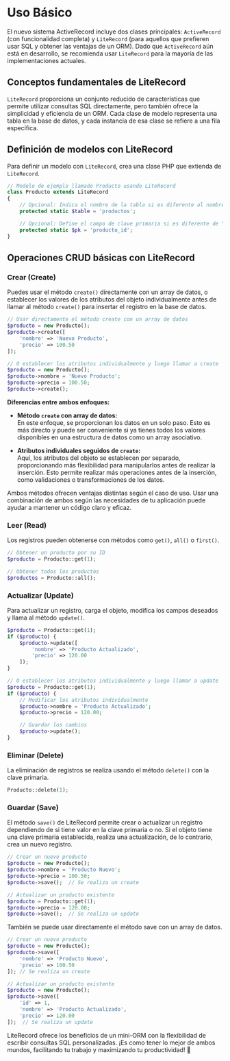 # Uso Básico

El nuevo sistema ActiveRecord incluye dos clases principales: `ActiveRecord` (con funcionalidad completa) y `LiteRecord`
(para aquellos que prefieren usar SQL y obtener las ventajas de un ORM). Dado que `ActiveRecord` aún está en desarrollo,
se recomienda usar `LiteRecord` para la mayoría de las implementaciones actuales.

## Conceptos fundamentales de LiteRecord

`LiteRecord` proporciona un conjunto reducido de características que permite utilizar consultas SQL directamente, pero
también ofrece la simplicidad y eficiencia de un ORM. Cada clase de modelo representa una tabla en la base de datos, y
cada instancia de esa clase se refiere a una fila específica.

## Definición de modelos con LiteRecord

Para definir un modelo con `LiteRecord`, crea una clase PHP que extienda de `LiteRecord`.

```php
// Modelo de ejemplo llamado Producto usando LiteRecord
class Producto extends LiteRecord
{
    // Opcional: Indica el nombre de la tabla si es diferente al nombre de la clase en minúsculas y plural
    protected static $table = 'productos';

    // Opcional: Define el campo de clave primaria si es diferente de "id"
    protected static $pk = 'producto_id';
}
```

## Operaciones CRUD básicas con LiteRecord

### Crear (Create)

Puedes usar el método `create()` directamente con un array de datos, o establecer los valores de los atributos del
objeto individualmente antes de llamar al método `create()` para insertar el registro en la base de datos.

```php
// Usar directamente el método create con un array de datos
$producto = new Producto();
$producto->create([
    'nombre' => 'Nuevo Producto',
    'precio' => 100.50
]);

// O establecer los atributos individualmente y luego llamar a create
$producto = new Producto();
$producto->nombre = 'Nuevo Producto';
$producto->precio = 100.50;
$producto->create();
```

**Diferencias entre ambos enfoques:**

- **Método `create` con array de datos:**  
  En este enfoque, se proporcionan los datos en un solo paso. Esto es más directo y puede ser conveniente si ya tienes
  todos los valores disponibles en una estructura de datos como un array asociativo.

- **Atributos individuales seguidos de `create`:**  
  Aquí, los atributos del objeto se establecen por separado, proporcionando más flexibilidad para manipularlos antes de
  realizar la inserción. Esto permite realizar más operaciones antes de la inserción, como validaciones o
  transformaciones de los datos.

Ambos métodos ofrecen ventajas distintas según el caso de uso. Usar una combinación de ambos según las necesidades de tu
aplicación puede ayudar a mantener un código claro y eficaz.

### Leer (Read)

Los registros pueden obtenerse con métodos como `get()`, `all()` o `first()`.

```php
// Obtener un producto por su ID
$producto = Producto::get(1);

// Obtener todos los productos
$productos = Producto::all();
```

### Actualizar (Update)

Para actualizar un registro, carga el objeto, modifica los campos deseados y llama al método `update()`.

```php
$producto = Producto::get(1);
if ($producto) {
    $producto->update([
        'nombre' => 'Producto Actualizado',
        'precio' => 120.00
    ]);
}

// O establecer los atributos individualmente y luego llamar a update
$producto = Producto::get(1);
if ($producto) {
    // Modificar los atributos individualmente
    $producto->nombre = 'Producto Actualizado';
    $producto->precio = 120.00;

    // Guardar los cambios
    $producto->update();
}
```

### Eliminar (Delete)

La eliminación de registros se realiza usando el método `delete()` con la clave primaria.

```php
Producto::delete(1);
```

### Guardar (Save)

El método `save()` de LiteRecord permite crear o actualizar un registro dependiendo de si tiene valor en la clave
primaria o no. Si el objeto tiene una clave primaria establecida, realiza una actualización, de lo contrario, crea un
nuevo registro.

```php
// Crear un nuevo producto
$producto = new Producto();
$producto->nombre = 'Producto Nuevo';
$producto->precio = 100.50;
$producto->save();  // Se realiza un create

// Actualizar un producto existente
$producto = Producto::get(1);
$producto->precio = 120.00;
$producto->save();  // Se realiza un update
```

También se puede usar directamente el método save con un array de datos.

```php
// Crear un nuevo producto
$producto = new Producto();
$producto->save([    
    'nombre' => 'Producto Nuevo',
    'precio' => 100.50
]); // Se realiza un create

// Actualizar un producto existente
$producto = new Producto();
$producto->save([
    'id' => 1,
    'nombre' => 'Producto Actualizado',
    'precio' => 120.00
]);  // Se realiza un update
```

LiteRecord ofrece los beneficios de un mini-ORM con la flexibilidad de escribir consultas SQL personalizadas. ¡Es como
tener lo mejor de ambos mundos, facilitando tu trabajo y maximizando tu productividad! 🚀